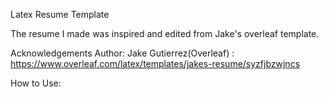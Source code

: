 Latex Resume Template

The resume I made was inspired and edited from Jake's overleaf template. 

Acknowledgements
Author: Jake Gutierrez(Overleaf) : https://www.overleaf.com/latex/templates/jakes-resume/syzfjbzwjncs

How to Use:



